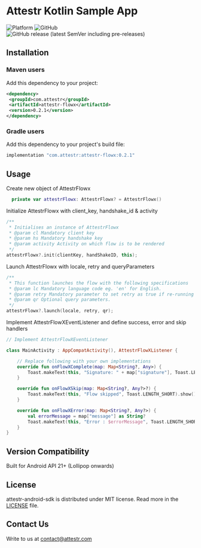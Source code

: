 # Attestr Kotlin Sample App

![Platform](https://img.shields.io/badge/kotlin-%230095D5.svg?style=for-the-badge&logo=kotlin&logoColor=white)
![GitHub](https://img.shields.io/github/license/attestr/kotlin-sample-app)
![GitHub release (latest SemVer including pre-releases)](https://img.shields.io/github/v/release/attestr/kotlin-sample-app?include_prereleases)

## Installation

### Maven users

Add this dependency to your project:

```xml
<dependency>
 <groupId>com.attestr</groupId>
 <artifactId>attestr-flowx</artifactId>
 <version>0.2.1</version>
</dependency>
```

### Gradle users

Add this dependency to your project's build file:

```groovy
implementation "com.attestr:attestr-flowx:0.2.1"
```

## Usage

Create new object of AttestrFlowx

```kotlin
  private var attestrFlowx: AttestrFlowx? = AttestrFlowx()
```

Initialize AttestrFlowx with client_key, handshake_id & activity

```kotlin
/**
 * Initialises an instance of AttestrFlowx
 * @param cl Mandatory client key
 * @param hs Mandatory handshake key
 * @param activity Activity on which flow is to be rendered
 */
attestrFlowx?.init(clientKey, handShakeID, this);
```

Launch AttestrFlowx with locale, retry and queryParameters

```kotlin
/**
 * This function launches the flow with the following specifications
 * @param lc Mandatory language code eg. 'en' for English.
 * @param retry Mandatory parameter to set retry as true if re-running the flow for a previously used handshake.
 * @param qr Optional query parameters.
 */
attestrFlowx?.launch(locale, retry, qr);
```

Implement AttestrFlowXEventListener and define success, error and skip handlers

```kotlin
// Implement AttestrFlowXEventListener 

class MainActivity : AppCompatActivity(), AttestrFlowXListener {

    // Replace following with your own implementations
    override fun onFlowXComplete(map: Map<String?, Any>) {
        Toast.makeText(this, "Signature: " + map["signature"], Toast.LENGTH_SHORT).show()
    }

    override fun onFlowXSkip(map: Map<String?, Any?>?) {
        Toast.makeText(this, "Flow skipped", Toast.LENGTH_SHORT).show()
    }

    override fun onFlowXError(map: Map<String?, Any?>) {
        val errorMessage = map["message"] as String?
        Toast.makeText(this, "Error : $errorMessage", Toast.LENGTH_SHORT).show()
    }
}
```

## Version Compatibility
Built for Android API 21+ (Lollipop onwards)
 
## License
attestr-android-sdk is distributed under MIT license. Read more in the [LICENSE](LICENSE) file.

## Contact Us
Write to us at [contact@attestr.com](mailto:contact@attestr.com)